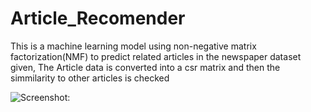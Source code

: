 # Article_Recomender
This is a machine learning model using non-negative matrix factorization(NMF) to predict related articles in the newspaper dataset given,
The Article data is converted into a csr matrix and then the simmilarity to other articles is checked

![Screenshot:](https://i.ibb.co/phnttBH/Screenshot.png)
